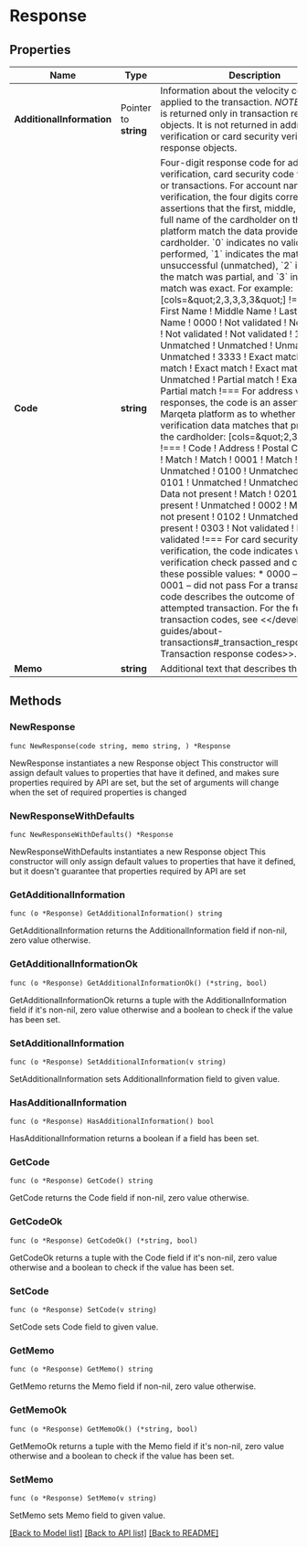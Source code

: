 # Response

## Properties

Name | Type | Description | Notes
------------ | ------------- | ------------- | -------------
**AdditionalInformation** | Pointer to **string** | Information about the velocity control applied to the transaction.  *NOTE:* This field is returned only in transaction response objects. It is not returned in address verification or card security verification response objects. | [optional] 
**Code** | **string** | Four-digit response code for address verification, card security code verification, or transactions.  For account name verification, the four digits correspond with assertions that the first, middle, last, and full name of the cardholder on the Marqeta platform match the data provided by the cardholder. &#x60;0&#x60; indicates no validation was performed, &#x60;1&#x60; indicates the match was unsuccessful (unmatched), &#x60;2&#x60; indicates the match was partial, and &#x60;3&#x60; indicates the match was exact. For example:  [cols&#x3D;\&quot;2,3,3,3,3\&quot;] !&#x3D;&#x3D;&#x3D; ! Code ! First Name ! Middle Name ! Last Name ! Full Name  ! 0000 ! Not validated ! Not validated ! Not validated ! Not validated  ! 1111 ! Unmatched ! Unmatched ! Unmatched ! Unmatched  ! 3333 ! Exact match ! Exact match ! Exact match ! Exact match  ! 1232 ! Unmatched ! Partial match ! Exact match ! Partial match !&#x3D;&#x3D;&#x3D;  For address verification responses, the code is an assertion by the Marqeta platform as to whether its address verification data matches that provided by the cardholder:  [cols&#x3D;\&quot;2,3,3\&quot;] !&#x3D;&#x3D;&#x3D; ! Code ! Address ! Postal Code  ! 0000 ! Match ! Match  ! 0001 ! Match ! Unmatched  ! 0100 ! Unmatched ! Match  ! 0101 ! Unmatched ! Unmatched  ! 0200 ! Data not present ! Match  ! 0201 ! Data not present ! Unmatched  ! 0002 ! Match ! Data not present  ! 0102 ! Unmatched ! Data not present  ! 0303 ! Not validated ! Not validated !&#x3D;&#x3D;&#x3D;  For card security verification, the code indicates whether the verification check passed and can have these possible values:  * 0000 – passed * 0001 – did not pass  For a transaction, the code describes the outcome of the attempted transaction. For the full list of transaction codes, see &lt;&lt;/developer-guides/about-transactions#_transaction_response_codes, Transaction response codes&gt;&gt;. | 
**Memo** | **string** | Additional text that describes the response. | 

## Methods

### NewResponse

`func NewResponse(code string, memo string, ) *Response`

NewResponse instantiates a new Response object
This constructor will assign default values to properties that have it defined,
and makes sure properties required by API are set, but the set of arguments
will change when the set of required properties is changed

### NewResponseWithDefaults

`func NewResponseWithDefaults() *Response`

NewResponseWithDefaults instantiates a new Response object
This constructor will only assign default values to properties that have it defined,
but it doesn't guarantee that properties required by API are set

### GetAdditionalInformation

`func (o *Response) GetAdditionalInformation() string`

GetAdditionalInformation returns the AdditionalInformation field if non-nil, zero value otherwise.

### GetAdditionalInformationOk

`func (o *Response) GetAdditionalInformationOk() (*string, bool)`

GetAdditionalInformationOk returns a tuple with the AdditionalInformation field if it's non-nil, zero value otherwise
and a boolean to check if the value has been set.

### SetAdditionalInformation

`func (o *Response) SetAdditionalInformation(v string)`

SetAdditionalInformation sets AdditionalInformation field to given value.

### HasAdditionalInformation

`func (o *Response) HasAdditionalInformation() bool`

HasAdditionalInformation returns a boolean if a field has been set.

### GetCode

`func (o *Response) GetCode() string`

GetCode returns the Code field if non-nil, zero value otherwise.

### GetCodeOk

`func (o *Response) GetCodeOk() (*string, bool)`

GetCodeOk returns a tuple with the Code field if it's non-nil, zero value otherwise
and a boolean to check if the value has been set.

### SetCode

`func (o *Response) SetCode(v string)`

SetCode sets Code field to given value.


### GetMemo

`func (o *Response) GetMemo() string`

GetMemo returns the Memo field if non-nil, zero value otherwise.

### GetMemoOk

`func (o *Response) GetMemoOk() (*string, bool)`

GetMemoOk returns a tuple with the Memo field if it's non-nil, zero value otherwise
and a boolean to check if the value has been set.

### SetMemo

`func (o *Response) SetMemo(v string)`

SetMemo sets Memo field to given value.



[[Back to Model list]](../README.md#documentation-for-models) [[Back to API list]](../README.md#documentation-for-api-endpoints) [[Back to README]](../README.md)


